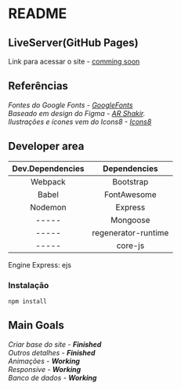 # README
## LiveServer(GitHub Pages)
Link para acessar o site - [comming soon](https://github.com/Riicky-hub)

## Referências

_Fontes do Google Fonts - [GoogleFonts](https://fonts.google.com/)_  
_Baseado em design do Figma -  [AR Shakir](https://www.figma.com/file/ABNkLGrjge6LUVLdGKx6bM/Landing-Page-%234-(Community)?node-id=0%3A41)._  
_Ilustrações e ícones vem do Icons8 - [Icons8](https://icons8.com/)_

## Developer area

| Dev.Dependencies | Dependencies |
|:-------------:|:-------------:|
| Webpack | Bootstrap |
| Babel | FontAwesome |
| Nodemon | Express |
| ----- | Mongoose |
| ----- | regenerator-runtime |
| ----- | core-js |

Engine Express: ejs

### Instalação

```
npm install
```

## Main Goals

_Criar base do site -_ _**Finished**_  
_Outros detalhes -_ _**Finished**_  
_Animações -_ _**Working**_  
_Responsive -_ _**Working**_  
_Banco de dados -_ _**Working**_  
